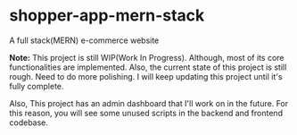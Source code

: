 # shopper-app-mern-stack
A full stack(MERN) e-commerce website

**Note:** This project is still WIP(Work In Progress). Although, most of its core
functionalities are implemented. Also, the current state of this project is still rough.
Need to do more polishing. I will keep updating this project until it's fully complete.

Also, This project has an admin dashboard that I'll work on in the future. For this reason,
you will see some unused scripts in the backend and frontend codebase.
